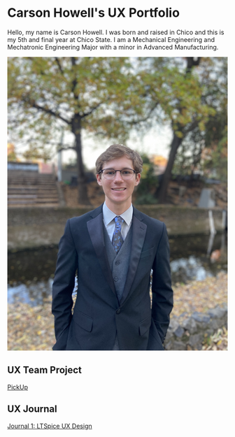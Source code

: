 # Carson Howell's UX Portfolio

Hello, my name is Carson Howell. I was born and raised in Chico and this is my 5th and final year at Chico State. I am a Mechanical Engineering and Mechatronic Engineering Major with a minor in Advanced Manufacturing. 

![alt text](assets/CHPFP.jpg)

## UX Team Project

[PickUp](https://chicostate.github.io/ux-Pickup/)

## UX Journal

[Journal 1: LTSpice UX Design](j01/)
